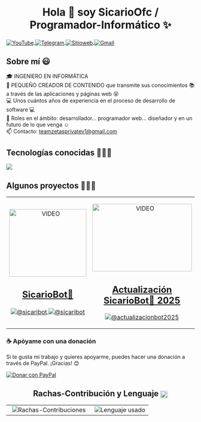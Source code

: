 <h1 align="center">Hola 👋 soy SicarioOfc / Programador-Informático ✨</h1> 
<div align="center">
    <p align="left">
        <a href="https://www.youtube.com/@nms_sicario023">
            <img align="center" src="https://img.shields.io/badge/YouTube-FF0000?style=for-the-badge&logo=youtube&logoColor=white" alt="YouTube" title="📌 YouTube (Ctrl + Click para abrir en nueva pestaña) ⧉"/>
        </a>
        <a href="https://t.me/mds_inmunes">
            <img align="center" src="https://img.shields.io/badge/Telegram-2CA5E0?style=for-the-badge&logo=telegram&logoColor=white" alt="Telegram" title="📌 Telegram (Ctrl + Click para abrir en nueva pestaña) ⧉"/>
        </a>
        <a href="https://teamzetasprivate.kesug.com">
            <img align="center" src="https://img.shields.io/badge/teamzetasprivate-000000?style=for-the-badge&logo=About.me&logoColor=white" alt="Sitioweb" title="📌 TeamZetasPrivate (Ctrl + Click para abrir en nueva pestaña) ⧉"/>
        </a>
        <a href="mailto:teamzetasprivatev1@gmail.com?subject=Soporte%20SicarioBot🤖&body=Hola,%20me%20gustaría%20saber%20más%20sobre...">
            <img align="center" src="https://img.shields.io/badge/Gmail-D14836?style=for-the-badge&logo=gmail&logoColor=white" alt="Gmail" title="📌 Gmail (Ctrl + Click para abrir en nueva pestaña) ⧉"/>
        </a>
    </p>
</div>

<h2>Sobre mí 😃</h2>
<p align="left">
    🎓 INGENIERO EN INFORMÁTICA <br>
    🎥 PEQUEÑO CREADOR DE CONTENIDO que transmite sus conocimientos 📚 a través de las aplicaciones y páginas web 😵 <br>
    💻 Unos cuántos años de experiencia en el proceso de desarrollo de software 💻 <br>
    📝 Roles en el ámbito: desarrollador... programador web... diseñador y en un futuro de lo que venga ☺️ <br>
    📫 Contacto: <a href="mailto:teamzetasprivatev1@gmail.com">teamzetasprivatev1@gmail.com</a>
</p>

<h2>Tecnologías conocidas 👨🏻‍💻</h2>
<p align="left">
    <a href="https://skillicons.dev">
        <img src="https://skillicons.dev/icons?i=androidstudio,c,cs,cpp,java,php,dart,flutter,py,dotnet,css,html,js,nodejs,mysql,sqlite,firebase,gtk,git,github,docker,materialui,postman,eclipse,vscode,bash,linux,ai,ps&perline=12" />
    </a>
</p>

<div id="proyectos">
    <h2>Algunos proyectos 👨🏻‍💻</h2>
    <table align="center">
        <tr>
            <td width="25%" align="center">
                <p align="center">
                    <a href="https://www.youtube.com/shorts/BGWUrxdlgjw" title="📌 YouTube (Ctrl + Click para abrir en nueva pestaña) ⧉">
                        <img align="center" width="100%" src="https://i.ytimg.com/vi/BGWUrxdlgjw/oar2.jpg" width="101.25px" height="180px" alt="VIDEO"/>
                        <h2>SicarioBot🤖</h2>
                    </a>
                </p>
                <p align="center">
                    <a href="https://www.youtube.com/shorts/BGWUrxdlgjw">
                        <img align="center" src="https://img.shields.io/badge/YouTube-FF0000?style=for-the-badge&logo=youtube&logoColor=white" alt="@sicaribot"/>
                    </a>
                    <a href="https://github.com/programador024/SicariBot">
                        <img align="center" src="https://img.shields.io/badge/GitHub-100000?style=for-the-badge&logo=github&logoColor=white" alt="@sicaribot"/>
                    </a>
                </p>
            </td>
            <td width="25%" align="center">
                <p align="center">
                    <a href="https://www.youtube.com/watch?v=ScdCtxylqdY&t=1s" title="📌 YouTube (Ctrl + Click para abrir en nueva pestaña) ⧉">
                        <img align="center" width="100%" src="https://i9.ytimg.com/vi/ScdCtxylqdY/sddefault.jpg?v=67d3b90a&sqp=CNTQ_L4G&rs=AOn4CLCgUHY9Zj3d0bRNIE2gTMjdNWFbRA" width="101.25px" height="180px" alt="VIDEO"/>
                        <h2>Actualización SicarioBot🤖 2025</h2>
                    </a>
                </p>
                <p align="center">
                    <a href="https://www.youtube.com/watch?v=ScdCtxylqdY&t=1s">
                        <img align="center" src="https://img.shields.io/badge/YouTube-FF0000?style=for-the-badge&logo=youtube&logoColor=white" alt="@actualizacionbot2025"/>
                    </a>
                </p>
            </td>
        </tr>
    </table>
</div>

### ☕ Apóyame con una donación

Si te gusta mi trabajo y quieres apoyarme, puedes hacer una donación a través de PayPal. ¡Gracias! 😊

[![Donar con PayPal](https://www.paypalobjects.com/en_US/i/btn/btn_donateCC_LG.gif)](https://www.paypal.com/donate/?hosted_button_id=PHUXUPYCPJAZL)

    


<!-- Agregar un separador para asegurar que el contenido siguiente se muestre debajo -->
<div style="clear: both;"></div>

<h2 align="center">Rachas-Contribución y Lenguaje 
    <img class="emoji" title=":octocat:" alt=":octocat:" src="https://github.githubassets.com/images/icons/emoji/octocat.png" height="20" width="20" align="absmiddle"/>
</h2>

<p align="center">
    <table align="center">
        <tr>
            <td width="60%" align="center">
                <img title="🔥 Rachas y Contribuciones" alt="Rachas-Contribuciones" src="https://github-readme-streak-stats.herokuapp.com/?user=programador024&theme=dark&hide_border=false" />
            </td>
            <td width="40%" align="center">
                <img align="center" src="https://github-readme-stats.anuraghazra1.vercel.app/api/top-langs/?username=programador024&theme=dark&hide_border=false&no-bg=true&no-frame=true&langs_count=10" title="Lenguaje usado"/>
            </td>
        </tr>
    </table>
</p>
